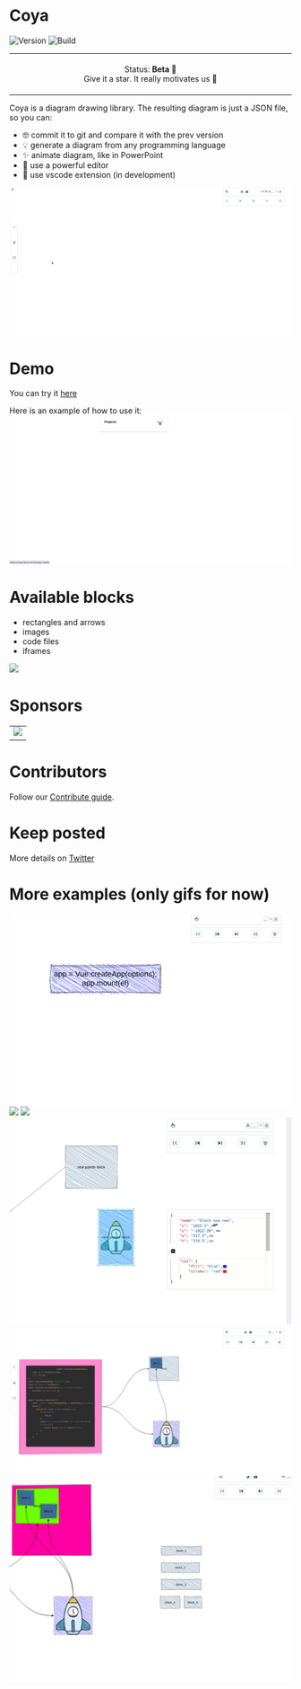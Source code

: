 # Coya

![Version](https://img.shields.io/badge/dynamic/json?color=green&label=version&query=version&url=https%3A%2F%2Fraw.githubusercontent.com%2FAlexanderMykulych%2Fcoya%2Febf7f54fd94986238e38bb3c14aadb1aad9725a2%2Flibraries%2Fcore%2Fpackage.json)
![Build](https://github.com/AlexanderMykulych/coya/actions/workflows/main.yml/badge.svg)
<p align="center">
<table>
<tbody>
    <td align="center">
    <img width="2000" height="0"><br>
    Status: <b>Beta 🎉</b><br>
    Give it a star. It really motivates us 🤩
    <img width="2000" height="0">
    </td>
</tbody>
</table>
</p>

Coya is a diagram drawing library.
The resulting diagram is just a JSON file, so you can:
- 🤓 commit it to git and compare it with the prev version
- 💡 generate a diagram from any programming language
- ✨ animate diagram, like in PowerPoint
- 🔨 use a powerful editor
- 🧰 use vscode extension (in development)

![](./assets/ex_01.gif)

# Demo
You can try it [here](https://coya-demo.herokuapp.com/)

Here is an example of how to use it:
![](./assets/ex_03.gif)

# Available blocks
- rectangles and arrows
- images
- code files
- iframes

![](./assets/ex_02.gif)

# Sponsors

<table>
  <tbody>
    <tr>
      <td align="center" valign="middle">
        <a href="https://upswot.com/" target="_blank"><img src="https://upswot.com/wp-content/uploads/2021/06/upSWOT.svg" width="200"></a>
      </td>
    </tr>
  </tbody>
</table>

# Contributors

Follow our [Contribute guide](CONTRIBUTING.md).

# Keep posted

More details on [Twitter](https://twitter.com/AMykulych)

# More examples (only gifs for now)

![](./assets/ex_04.gif)
![](./assets/ex_05.gif)
![](./assets/ex_06.gif)
![](./assets/ex_07.gif)
![](./assets/ex_08.gif)
![](./assets/ex_09.gif)